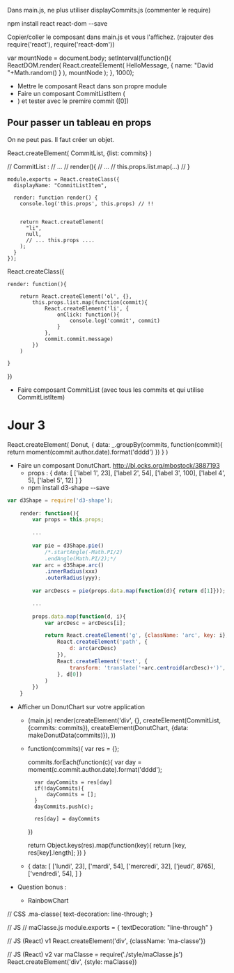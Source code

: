 Dans main.js, ne plus utiliser displayCommits.js (commenter le require)


npm install react react-dom --save

Copier/coller le composant dans main.js et vous l'affichez.
(rajouter des require('react'), require('react-dom'))

var mountNode = document.body;
setInterval(function(){
    ReactDOM.render(
        React.createElement(
            HelloMessage,
            { name: "David "+Math.random() }
        ),
        mountNode
    );
}, 1000);


* Mettre le composant React dans son propre module
* Faire un composant CommitListItem (<li>) et tester avec le premire commit ([0])


## Pour passer un tableau en props

On ne peut pas. Il faut créer un objet.

React.createElement(
    CommitList,
    {list: commits}
)

// CommitList :
//    ...
//    render(){
//      ...
//      this.props.list.map(...)
//    }
      
    


````
module.exports = React.createClass({
  displayName: "CommitListItem",

  render: function render() {
    console.log('this.props', this.props) // !!
  
  
    return React.createElement(
      "li",
      null,
      // ... this.props ....
    );
  }
});

````



React.createClass({

    render: function(){
    
        return React.createElement('ol', {},
            this.props.list.map(function(commit){
                React.createElement('li', {
                    onClick: function(){
                        console.log('commit', commit)
                    }
                },
                commit.commit.message)
            })
        )
    
    }

})






* Faire composant CommitList (avec tous les commits et qui utilise CommitListItem)

# Jour 3



React.createElement(
    Donut,
    {
        data: _.groupBy(commits, function(commit){
            return moment(commit.author.date).format('dddd')
        })
    }
)


* Faire un composant DonutChart.
http://bl.ocks.org/mbostock/3887193
    * props : {
        data: [
            ['label 1', 23],
            ['label 2', 54],
            ['label 3', 100],
            ['label 4', 5],
            ['label 5', 12]
        ]
    }
    * npm install d3-shape --save

````js
var d3Shape = require('d3-shape');
    
    render: function(){
        var props = this.props;
        
        ...
        
        var pie = d3Shape.pie()
            /*.startAngle(-Math.PI/2)
            .endAngle(Math.PI/2);*/
        var arc = d3Shape.arc()
            .innerRadius(xxx)
            .outerRadius(yyy);
        
        var arcDescs = pie(props.data.map(function(d){ return d[1]}));

        ...
        
        props.data.map(function(d, i){
            var arcDesc = arcDescs[i];

            return React.createElement('g', {className: 'arc', key: i},
                React.createElement('path', {
                    d: arc(arcDesc)
                }),
                React.createElement('text', {
                    transform: 'translate('+arc.centroid(arcDesc)+')',
                }, d[0])
            )
        })    
    }
````

    
* Afficher un DonutChart sur votre application
    * (main.js)
    render(createElement('div', {},
        createElement(CommitList, {commits: commits}),
        createElement(DonutChart, {data: makeDonutData(commits)}),
    ))
    * function(commits){
        var res = {};
        
        commits.forEach(function(c){
            var day = moment(c.commit.author.date).format('dddd');
            
            var dayCommits = res[day]
            if(!dayCommits){
                dayCommits = [];
            }
            dayCommits.push(c);
            
            res[day] = dayCommits
        })
        
        return Object.keys(res).map(function(key){
            return [key, res[key].length];
        })
    }
    * {
        data: [
            ['lundi', 23],
            ['mardi', 54],
            ['mercredi', 32],
            ['jeudi', 8765],
            ['vendredi', 54],
        ]
    }

* Question bonus :
    * RainbowChart




// CSS
.ma-classe{
    text-decoration: line-through;
}

// JS
// maClasse.js
module.exports = {
    textDecoration: "line-through"
}

// JS (React) v1
React.createElement('div', {className: 'ma-classe'})

// JS (React) v2
var maClasse = require('./style/maClasse.js')
React.createElement('div', {style: maClasse})




